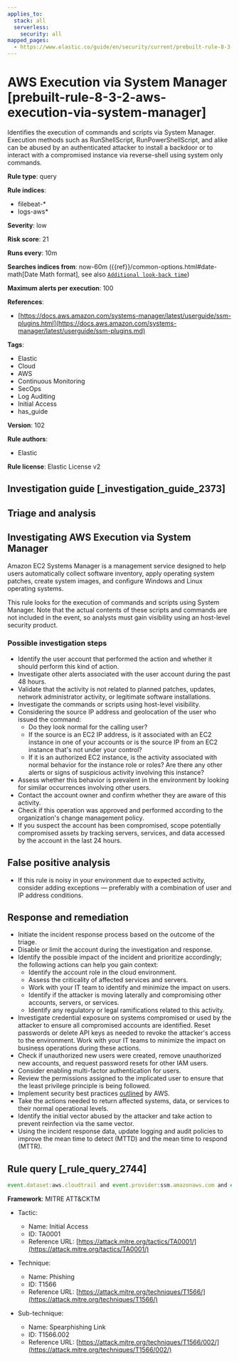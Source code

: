 ```yaml
---
applies_to:
  stack: all
  serverless:
    security: all
mapped_pages:
  - https://www.elastic.co/guide/en/security/current/prebuilt-rule-8-3-2-aws-execution-via-system-manager.html
---
```


# AWS Execution via System Manager [prebuilt-rule-8-3-2-aws-execution-via-system-manager]

Identifies the execution of commands and scripts via System Manager. Execution methods such as RunShellScript, RunPowerShellScript, and alike can be abused by an authenticated attacker to install a backdoor or to interact with a compromised instance via reverse-shell using system only commands.

**Rule type**: query

**Rule indices**:

* filebeat-*
* logs-aws*

**Severity**: low

**Risk score**: 21

**Runs every**: 10m

**Searches indices from**: now-60m ({{ref}}/common-options.html#date-math[Date Math format], see also [`Additional look-back time`](docs-content://solutions/security/detect-and-alert/create-detection-rule.md#rule-schedule))

**Maximum alerts per execution**: 100

**References**:

* [https://docs.aws.amazon.com/systems-manager/latest/userguide/ssm-plugins.html](https://docs.aws.amazon.com/systems-manager/latest/userguide/ssm-plugins.md)

**Tags**:

* Elastic
* Cloud
* AWS
* Continuous Monitoring
* SecOps
* Log Auditing
* Initial Access
* has_guide

**Version**: 102

**Rule authors**:

* Elastic

**Rule license**: Elastic License v2

## Investigation guide [_investigation_guide_2373]

## Triage and analysis

## Investigating AWS Execution via System Manager

Amazon EC2 Systems Manager is a management service designed to help users automatically collect software inventory, apply
operating system patches, create system images, and configure Windows and Linux operating systems.

This rule looks for the execution of commands and scripts using System Manager. Note that the actual contents of these
scripts and commands are not included in the event, so analysts must gain visibility using an host-level security product.

### Possible investigation steps

- Identify the user account that performed the action and whether it should perform this kind of action.
- Investigate other alerts associated with the user account during the past 48 hours.
- Validate that the activity is not related to planned patches, updates, network administrator activity, or legitimate
software installations.
- Investigate the commands or scripts using host-level visibility.
- Considering the source IP address and geolocation of the user who issued the command:
    - Do they look normal for the calling user?
    - If the source is an EC2 IP address, is it associated with an EC2 instance in one of your accounts or is the source
    IP from an EC2 instance that's not under your control?
    - If it is an authorized EC2 instance, is the activity associated with normal behavior for the instance role or roles?
    Are there any other alerts or signs of suspicious activity involving this instance?
- Assess whether this behavior is prevalent in the environment by looking for similar occurrences involving other users.
- Contact the account owner and confirm whether they are aware of this activity.
- Check if this operation was approved and performed according to the organization's change management policy.
- If you suspect the account has been compromised, scope potentially compromised assets by tracking servers, services,
and data accessed by the account in the last 24 hours.

## False positive analysis

- If this rule is noisy in your environment due to expected activity, consider adding exceptions — preferably with a
combination of user and IP address conditions.

## Response and remediation

- Initiate the incident response process based on the outcome of the triage.
- Disable or limit the account during the investigation and response.
- Identify the possible impact of the incident and prioritize accordingly; the following actions can help you gain context:
    - Identify the account role in the cloud environment.
    - Assess the criticality of affected services and servers.
    - Work with your IT team to identify and minimize the impact on users.
    - Identify if the attacker is moving laterally and compromising other accounts, servers, or services.
    - Identify any regulatory or legal ramifications related to this activity.
- Investigate credential exposure on systems compromised or used by the attacker to ensure all compromised accounts are
identified. Reset passwords or delete API keys as needed to revoke the attacker's access to the environment. Work with
your IT teams to minimize the impact on business operations during these actions.
- Check if unauthorized new users were created, remove unauthorized new accounts, and request password resets for other IAM users.
- Consider enabling multi-factor authentication for users.
- Review the permissions assigned to the implicated user to ensure that the least privilege principle is being followed.
- Implement security best practices [outlined](https://aws.amazon.com/premiumsupport/knowledge-center/security-best-practices/) by AWS.
- Take the actions needed to return affected systems, data, or services to their normal operational levels.
- Identify the initial vector abused by the attacker and take action to prevent reinfection via the same vector.
- Using the incident response data, update logging and audit policies to improve the mean time to detect (MTTD) and the
mean time to respond (MTTR).

## Rule query [_rule_query_2744]

```js
event.dataset:aws.cloudtrail and event.provider:ssm.amazonaws.com and event.action:SendCommand and event.outcome:success
```

**Framework**: MITRE ATT&CKTM

* Tactic:

    * Name: Initial Access
    * ID: TA0001
    * Reference URL: [https://attack.mitre.org/tactics/TA0001/](https://attack.mitre.org/tactics/TA0001/)

* Technique:

    * Name: Phishing
    * ID: T1566
    * Reference URL: [https://attack.mitre.org/techniques/T1566/](https://attack.mitre.org/techniques/T1566/)

* Sub-technique:

    * Name: Spearphishing Link
    * ID: T1566.002
    * Reference URL: [https://attack.mitre.org/techniques/T1566/002/](https://attack.mitre.org/techniques/T1566/002/)



